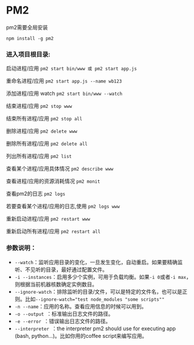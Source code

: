 # PM2

 pm2需要全局安装

 `npm install -g pm2`

### 进入项目根目录:

启动进程/应用           `pm2 start bin/www 或 pm2 start app.js`

重命名进程/应用           `pm2 start app.js --name wb123`

添加进程/应用 watch         `pm2 start bin/www --watch`

结束进程/应用            `pm2 stop www`

结束所有进程/应用           `pm2 stop all`

删除进程/应用            `pm2 delete www`

删除所有进程/应用             `pm2 delete all`

列出所有进程/应用          `pm2 list`

查看某个进程/应用具体情况      `pm2 describe www`

查看进程/应用的资源消耗情况       `pm2 monit`

查看pm2的日志                 `pm2 logs`

若要查看某个进程/应用的日志,使用  `pm2 logs www`

重新启动进程/应用            `pm2 restart www`

重新启动所有进程/应用        `pm2 restart all`



### 参数说明：

- `--watch`：监听应用目录的变化，一旦发生变化，自动重启。如果要精确监听、不见听的目录，最好通过配置文件。
- `-i --instances`：启用多少个实例，可用于负载均衡。如果`-i 0`或者`-i max`，则根据当前机器核数确定实例数目。
- `--ignore-watch`：排除监听的目录/文件，可以是特定的文件名，也可以是正则。比如`--ignore-watch="test node_modules "some scripts""`
- `-n --name`：应用的名称。查看应用信息的时候可以用到。
- `-o --output `：标准输出日志文件的路径。
- `-e --error `：错误输出日志文件的路径。
- `--interpreter `：the interpreter pm2 should use for executing app (bash, python...)。比如你用的coffee script来编写应用。